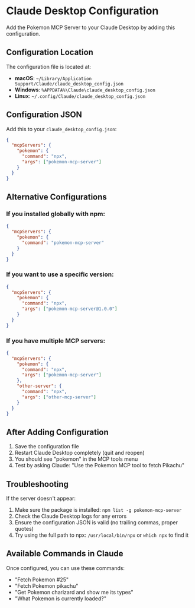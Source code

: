 # Claude Desktop Configuration

Add the Pokemon MCP Server to your Claude Desktop by adding this configuration.

## Configuration Location

The configuration file is located at:
- **macOS**: `~/Library/Application Support/Claude/claude_desktop_config.json`
- **Windows**: `%APPDATA%\Claude\claude_desktop_config.json`
- **Linux**: `~/.config/Claude/claude_desktop_config.json`

## Configuration JSON

Add this to your `claude_desktop_config.json`:

```json
{
  "mcpServers": {
    "pokemon": {
      "command": "npx",
      "args": ["pokemon-mcp-server"]
    }
  }
}
```

## Alternative Configurations

### If you installed globally with npm:

```json
{
  "mcpServers": {
    "pokemon": {
      "command": "pokemon-mcp-server"
    }
  }
}
```

### If you want to use a specific version:

```json
{
  "mcpServers": {
    "pokemon": {
      "command": "npx",
      "args": ["pokemon-mcp-server@1.0.0"]
    }
  }
}
```

### If you have multiple MCP servers:

```json
{
  "mcpServers": {
    "pokemon": {
      "command": "npx",
      "args": ["pokemon-mcp-server"]
    },
    "other-server": {
      "command": "npx",
      "args": ["other-mcp-server"]
    }
  }
}
```

## After Adding Configuration

1. Save the configuration file
2. Restart Claude Desktop completely (quit and reopen)
3. You should see "pokemon" in the MCP tools menu
4. Test by asking Claude: "Use the Pokemon MCP tool to fetch Pikachu"

## Troubleshooting

If the server doesn't appear:
1. Make sure the package is installed: `npm list -g pokemon-mcp-server`
2. Check the Claude Desktop logs for any errors
3. Ensure the configuration JSON is valid (no trailing commas, proper quotes)
4. Try using the full path to npx: `/usr/local/bin/npx` or `which npx` to find it

## Available Commands in Claude

Once configured, you can use these commands:
- "Fetch Pokemon #25"
- "Fetch Pokemon pikachu"
- "Get Pokemon charizard and show me its types"
- "What Pokemon is currently loaded?"
